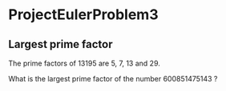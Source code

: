 # ProjectEulerProblem3

## Largest prime factor

The prime factors of 13195 are 5, 7, 13 and 29.

What is the largest prime factor of the number 600851475143 ?
